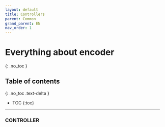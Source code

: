 ```yaml
---
layout: default
title: Controllers
parent: Common
grand_parent: EN
nav_order: 1
---
```


# Everything about encoder
{: .no_toc }

## Table of contents
{: .no_toc .text-delta }

- TOC
{:toc}

---

### CONTROLLER
